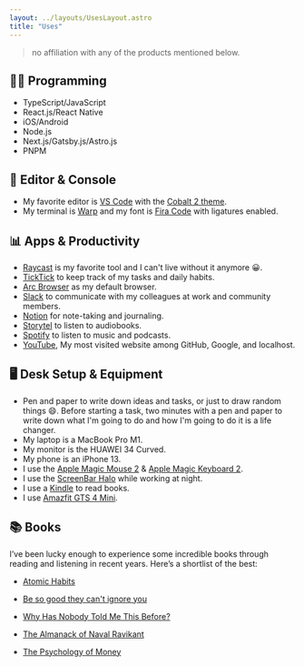 ```yaml
---
layout: ../layouts/UsesLayout.astro
title: "Uses"
---
```


> no affiliation with any of the products mentioned below.

## 👨‍💻 Programming

- TypeScript/JavaScript
- React.js/React Native
- iOS/Android
- Node.js
- Next.js/Gatsby.js/Astro.js
- PNPM

## 🔨 Editor & Console

- My favorite editor is [VS Code](https://code.visualstudio.com/) with the [Cobalt 2 theme](https://github.com/wesbos/cobalt2-vscode).
- My terminal is [Warp](https://www.warp.dev/) and my font is [Fira Code](https://github.com/tonsky/FiraCode) with ligatures enabled.

## 📊 Apps & Productivity

- [Raycast](https://www.raycast.com/) is my favorite tool and I can't live without it anymore 😀.
- [TickTick](https://ticktick.com/) to keep track of my tasks and daily habits.
- [Arc Browser](https://arc.net/) as my default browser.
- [Slack](https://slack.com/) to communicate with my colleagues at work and community members.
- [Notion](https://notion.so/) for note-taking and journaling.
- [Storytel](https://www.storytel.com/) to listen to audiobooks.
- [Spotify](https://www.spotify.com/) to listen to music and podcasts.
- [YouTube](https://www.youtube.com/), My most visited website among GitHub, Google, and localhost.

## 🖥️ Desk Setup & Equipment

- Pen and paper to write down ideas and tasks, or just to draw random things 😄. Before starting a task, two minutes with a pen and paper to write down what I'm going to do and how I'm going to do it is a life changer.
- My laptop is a MacBook Pro M1.
- My monitor is the HUAWEI 34 Curved.
- My phone is an iPhone 13.
- I use the [Apple Magic Mouse 2](https://www.amazon.com/Apple-Magic-Mouse-Wireless-Rechargable/dp/B07BR94PPD/) & [Apple Magic Keyboard 2](https://www.amazon.com/Apple-Wireless-Keyboard-Silver-MLA22LL/dp/B01NABDNPH/).
- I use the [ScreenBar Halo](https://www.benq.eu/en-uk/lighting/monitor-light/screenbar-halo.html) while working at night.
- I use a [Kindle](https://www.amazon.com/Kindle-Now-with-Built-in-Front-Light/dp/B07978J597) to read books.
- I use [Amazfit GTS 4 Mini](https://www.amazon.fr/dp/B0B712FY2M?tag=electronixma-21).

## 📚 Books

I’ve been lucky enough to experience some incredible books through reading and listening in recent years. Here’s a shortlist of the best:

- [Atomic Habits](https://jamesclear.com/atomic-habits)

- [Be so good they can't ignore you](https://www.amazon.com/Good-They-Cant-Ignore-You/dp/1455509124)

- [Why Has Nobody Told Me This Before?](https://www.amazon.com/Why-Nobody-Told-This-Before/dp/0063227932)

- [The Almanack of Naval Ravikant](https://www.navalmanack.com/)

- [The Psychology of Money](https://www.amazon.com/Psychology-Money-Timeless-lessons-happiness/dp/0857197681)
